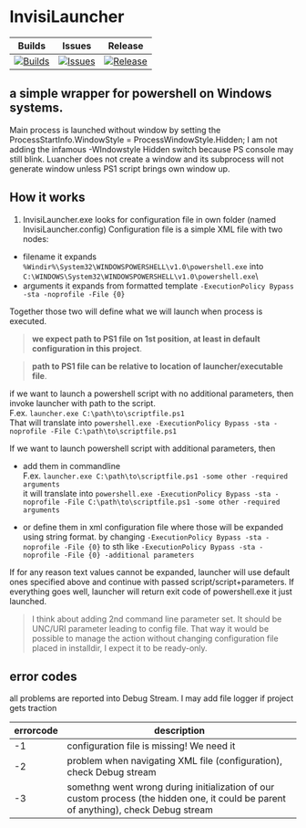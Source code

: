 # InvisiLauncher

| Builds | Issues | Release |
| ----- | ----- | -----|
| [![Builds](https://github.com/AndrewDemski-ad-gmail-com/InvisiLauncher/actions/workflows/build-dotnet-desktop.yml/badge.svg)](https://github.com/AndrewDemski-ad-gmail-com/InvisiLauncher/actions/workflows/build-dotnet-desktop.yml)|[![Issues](https://github.com/AndrewDemski-ad-gmail-com/InvisiLauncher/actions/workflows/build-dotnet-desktop.yml/badge.svg?branch=master&event=issues)](https://github.com/AndrewDemski-ad-gmail-com/InvisiLauncher/actions/workflows/build-dotnet-desktop.yml)|[![Release](https://github.com/AndrewDemski-ad-gmail-com/InvisiLauncher/actions/workflows/build-dotnet-desktop.yml/badge.svg?branch=master&event=release)](https://github.com/AndrewDemski-ad-gmail-com/InvisiLauncher/actions/workflows/build-dotnet-desktop.yml)|





## a simple wrapper for powershell on Windows systems.
Main process is launched without window by setting the ProcessStartInfo.WindowStyle = ProcessWindowStyle.Hidden;
I am not adding the infamous -WIndowstyle Hidden switch because PS console may still blink.
Luancher does not create a window and its subprocess will not generate window unless PS1 script brings own window up.

## How it works
1. InvisiLauncher.exe looks for configuration file in own folder (named InvisiLauncher.config)
Configuration file is a simple XML file with two nodes:
- filename
it expands ```%Windir%\System32\WINDOWSPOWERSHELL\v1.0\powershell.exe``` into ```C:\WINDOWS\System32\WINDOWSPOWERSHELL\v1.0\powershell.exe```\
- arguments
it expands from formatted template ```-ExecutionPolicy Bypass -sta -noprofile -File {0}``` 

Together those two will define what we will launch when process is executed.

> **we expect path to PS1 file on 1st position, at least in default configuration in this project**.

> **path to PS1 file can be relative to location of launcher/executable file**.

if we want to launch a powershell script with no additional parameters, then invoke launcher with path to the script.\
F.ex. ```launcher.exe C:\path\to\scriptfile.ps1```\
That will translate into ```powershell.exe -ExecutionPolicy Bypass -sta -noprofile -File C:\path\to\scriptfile.ps1```

If we want to launch powershell script with additional parameters, then
- add them in commandline\
F.ex. ```launcher.exe C:\path\to\scriptfile.ps1 -some other -required arguments```\
it will translate into ```powershell.exe -ExecutionPolicy Bypass -sta -noprofile -File C:\path\to\scriptfile.ps1 -some other -required arguments```

- or define them in xml configuration file where those will be expanded using string format.
by changing ```-ExecutionPolicy Bypass -sta -noprofile -File {0}``` to sth like ```-ExecutionPolicy Bypass -sta -noprofile -File {0} -additional parameters``` 

If for any reason text values cannot be expanded, launcher will use default ones specified above and continue with passed script/script+parameters.
If everything goes well, launcher will return exit code of powershell.exe it just launched.

> I think about adding 2nd command line parameter set. 
It should be UNC/URI parameter leading to config file.
That way it would be possible to manage the action without changing configuration file placed in installdir, I expect it to be ready-only.

## error codes
all problems are reported into Debug Stream. I may add file logger if project gets traction

| errorcode | description |
|-----|-----|
| -1 | configuration file is missing! We need it |
| -2 | problem when navigating XML file (configuration), check Debug stream |
| -3 | somethng went wrong during initialization of our custom process (the hidden one, it could be parent of anything), check Debug stream |
